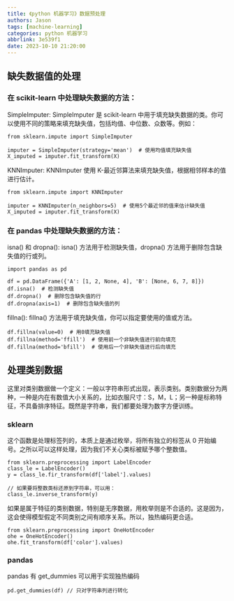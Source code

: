 ```yaml
---
title: 《python 机器学习》数据预处理
authors: Jason
tags: [machine-learning]
categories: python 机器学习
abbrlink: 3e539f1
date: 2023-10-10 21:20:00
---
```


## 缺失数据值的处理

### 在 scikit-learn 中处理缺失数据的方法：

SimpleImputer: SimpleImputer 是 scikit-learn 中用于填充缺失数据的类。你可以使用不同的策略来填充缺失值，包括均值、中位数、众数等。例如：

```
from sklearn.impute import SimpleImputer

imputer = SimpleImputer(strategy='mean')  # 使用均值填充缺失值
X_imputed = imputer.fit_transform(X)
```

KNNImputer: KNNImputer 使用 K-最近邻算法来填充缺失值，根据相邻样本的值进行估计。

```
from sklearn.impute import KNNImputer

imputer = KNNImputer(n_neighbors=5)  # 使用5个最近邻的值来估计缺失值
X_imputed = imputer.fit_transform(X)
```

### 在 pandas 中处理缺失数据的方法：

isna() 和 dropna(): isna() 方法用于检测缺失值，dropna() 方法用于删除包含缺失值的行或列。

```
import pandas as pd

df = pd.DataFrame({'A': [1, 2, None, 4], 'B': [None, 6, 7, 8]})
df.isna()  # 检测缺失值
df.dropna()  # 删除包含缺失值的行
df.dropna(axis=1)  # 删除包含缺失值的列
```

fillna(): fillna() 方法用于填充缺失值，你可以指定要使用的值或方法。

```
df.fillna(value=0)  # 用0填充缺失值
df.fillna(method='ffill')  # 使用前一个非缺失值进行前向填充
df.fillna(method='bfill')  # 使用后一个非缺失值进行后向填充
```

## 处理类别数据

这里对类别数据做一个定义：一般以字符串形式出现，表示类别。类别数据分为两种，一种是内在有数值大小关系的，比如衣服尺寸：S，M，L；另一种是标称特征，不具备排序特征。既然是字符串，我们都要处理为数字方便训练。

### sklearn

这个函数是处理标签列的，本质上是通过枚举，将所有独立的标签从 0 开始编号。之所以可以这样处理，因为我们不关心类标被赋予哪个整数值。

```
from sklearn.preprocessing import LabelEncoder
class_le = LabelEncoder()
y = class_le.fir_transform(df['label'].values)

// 如果要将整数类标还原到字符串，可以用：
class_le.inverse_transform(y)
```

如果是属于特征的类别数据，特别是无序数据，用枚举则是不合适的。这是因为，这会使得模型假定不同类别之间有顺序关系。所以，独热编码更合适。

```
from sklearn.preprocessing import OneHotEncoder
ohe = OneHotEncoder()
ohe.fit_transform(df['color'].values)
```

### pandas

pandas 有 get_dummies 可以用于实现独热编码

```
pd.get_dummies(df) // 只对字符串列进行转化
```
